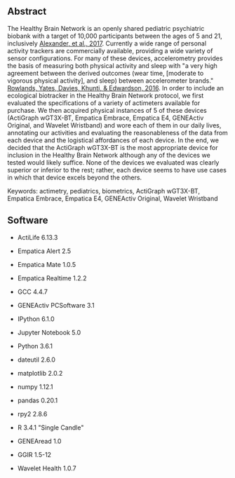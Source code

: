 ## Abstract

The Healthy Brain Network is an openly shared pediatric psychiatric biobank with a target of 10,000 participants between the ages of 5 and 21, inclusively [Alexander, et al., 2017](https://doi.org/10.1101/149369). Currently a wide range of personal activity trackers are commercially available, providing a wide variety of sensor configurations. For many of these devices, accelerometry provides the basis of measuring both physical activity and sleep with "a very high agreement between the derived outcomes (wear time, [moderate to vigorous physical activity], and sleep) between accelerometer brands." [Rowlands, Yates, Davies, Khunti, & Edwardson, 2016](https://doi.org/10.1249/MSS.0000000000000978). In order to include an ecological biotracker in the Healthy Brain Network protocol, we first evaluated the specifications of a variety of actimeters available for purchase. We then acquired physical instances of 5 of these devices (ActiGraph wGT3X-BT, Empatica Embrace, Empatica E4, GENEActiv Original, and Wavelet Wristband) and wore each of them in our daily lives, annotating our activities and evaluating the reasonableness of the data from each device and the logistical affordances of each device. In the end, we decided that the ActiGraph wGT3X-BT is the most appropriate device for inclusion in the Healthy Brain Network although any of the devices we tested would likely suffice. None of the devices we evaluated was clearly superior or inferior to the rest; rather, each device seems to have use cases in which that device excels beyond the others.

Keywords: actimetry, pediatrics, biometrics, ActiGraph wGT3X-BT, Empatica Embrace, Empatica E4, GENEActiv Original, Wavelet Wristband

## Software

* ActiLife 6.13.3

* Empatica Alert 2.5

* Empatica Mate 1.0.5

* Empatica Realtime 1.2.2

* GCC 4.4.7

* GENEActiv PCSoftware 3.1

* IPython 6.1.0

* Jupyter Notebook 5.0

* Python 3.6.1

 * dateutil 2.6.0

 * matplotlib 2.0.2

 * numpy 1.12.1

 * pandas 0.20.1

 * rpy2 2.8.6

* R 3.4.1 "Single Candle"

 * GENEAread 1.0

* GGIR 1.5-12

* Wavelet Health 1.0.7
